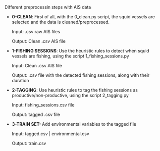 Different preprocessin steps with AIS data

  

- **0-CLEAN**: First of all, with the 0_clean.py script, the squid vessels are selected and the data is cleaned/preprocessed.

	Input: .csv raw AIS files

	Output: Clean .csv AIS file

  

- **1-FISHING SESSIONS**: Use the heuristic rules to detect when squid vessels are fishing, using the script 1_fishing_sessions.py

	Input: Clean .csv AIS file

	Output: .csv file with the detected fishing sessions, along with their duration

  

- **2-TAGGING**: Use heuristic rules to tag the fishing sessions as productive/non-productive, using the script 2_tagging.py

	Input: fishing_sessions.csv file

	Output: tagged .csv file

  

- **3-TRAIN SET:** Add environmental variables to the tagged file

	Input: tagged.csv | environmental.csv

	Output: train.csv